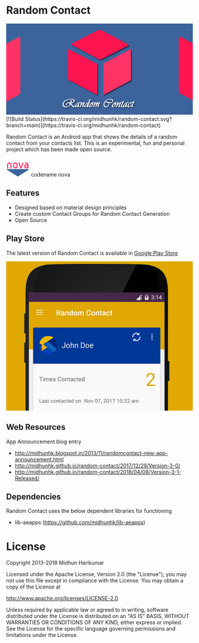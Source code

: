 # Random Contact

<img alt="Random Contact" src="/resources/promotional/feature_graphic_v2.png" width="820"/>  
[![Build Status](https://travis-ci.org/midhunhk/random-contact.svg?branch=main)](https://travis-ci.org/midhunhk/random-contact)  

Random Contact is an Android app that shows the details of a random contact from your contacts list. 
This is an experimental, fun and personal project which has been made open source.

<img src="https://raw.githubusercontent.com/midhunhk/random-contact/nova/resources/artwork/nova_logo.png" alt="Codename Nova" /> codename nova

## Features
 - Designed based on material design principles
 - Create custom Contact Groups for Random Contact Generation
 - Open Source

## Play Store
The latest version of Random Contact is available in [Google Play Store](https://play.google.com/store/apps/details?id=com.ae.apps.randomcontact)

<img alt="screenshot" src="/resources/promotional/screen-random-contact.png" />

## Web Resources
App Announcement blog entry
 - http://midhunhk.blogspot.in/2013/11/randomcontact-new-app-announcement.html
 - http://midhunhk.github.io/random-contact/2017/12/29/Version-3-0/
 - http://midhunhk.github.io/random-contact/2018/04/08/Version-3-1-Released/

## Dependencies
Random Contact uses the below dependent libraries for functioning
- lib-aeapps (https://github.com/midhunhk/lib-aeapps)

# License
Copyright 2013-2018 Midhun Harikumar

Licensed under the Apache License, Version 2.0 (the "License"); you may not use this file except in compliance with the License. You may obtain a copy of the License at

http://www.apache.org/licenses/LICENSE-2.0

Unless required by applicable law or agreed to in writing, software distributed under the License is distributed on an "AS IS" BASIS, WITHOUT WARRANTIES OR CONDITIONS OF ANY KIND, either express or implied. See the License for the specific language governing permissions and limitations under the License.
